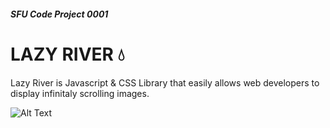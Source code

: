 ##### SFU Code Project 0001
# LAZY RIVER 💧

Lazy River is Javascript & CSS Library that easily allows web developers to display infinitaly scrolling images.

![Alt Text](https://media.giphy.com/media/46fRafuIw43jqDuzvP/giphy.gif)
